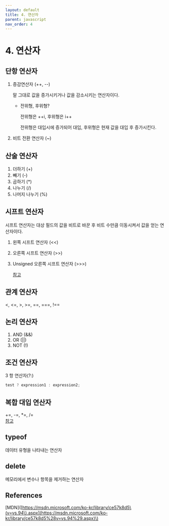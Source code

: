 ```yaml
---
layout: default
title: 4. 연산자
parent: javascript
nav_order: 4
---
```


# 4. 연산자

## 단항 연산자

1. 증감연산자 \(++, --\)

   말 그대로 값을 증가시키거나 값을 감소시키는 연산자이다.

   * 전위형, 후위형?

     전위형은 ++i, 후위형은 i++

     전위형은 대입시에 증가되어 대입, 후위형은 현재 값을 대입 후 증가시킨다.

2. 비트 전환 연산자 \(~\)

## 산술 연산자

1. 더하기 \(+\)
2. 빼기 \(-\)
3. 곱하기 \(\*\)
4. 나누기 \(/\)
5. 나머지 나누기 \(%\)

## 시프트 연산자

시프트 연산자는 대상 필드의 값을 비트로 바꾼 후 비트 수만큼 이동시켜서 값을 얻는 연산자이다.

1. 왼쪽 시프트 연산자 \(&lt;&lt;\)
2. 오른쪽 시프트 연산자 \(&gt;&gt;\)
3. Unsigned 오른쪽 시프트 연산자 \(&gt;&gt;&gt;\)  

   [참고](http://forum.falinux.com/zbxe/index.php?document_srl=580758&mid=lecture_tip)

## 관계 연산자

&lt;, &lt;=, &gt;, &gt;=, ==, ===, !==

## 논리 연산자

1. AND \(&&\)
2. OR \(\|\|\)
3. NOT \(!\)

## 조건 연산자

3 항 연산자\(?:\)

```javascript
test ? expression1 : expression2;
```

## 복합 대입 연산자

+=, -=, \*=, /=  
[참고](https://developer.mozilla.org/ko/docs/Web/JavaScript/Guide/Expressions_and_Operators)

## typeof

데이터 유형을 나타내는 연산자

## delete

메모리에서 변수나 항목을 제거하는 연산자

## References

\[MDN\]\([https://msdn.microsoft.com/ko-kr/library/ce57k8d5\(v=vs.94\).aspx](https://msdn.microsoft.com/ko-kr/library/ce57k8d5%28v=vs.94%29.aspx)\)

